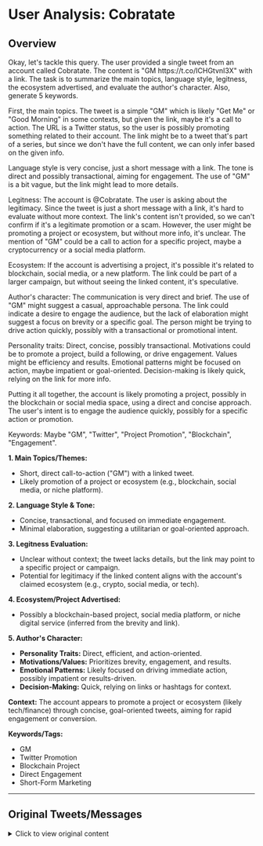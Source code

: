 # User Analysis: Cobratate

## Overview

<think>
Okay, let's tackle this query. The user provided a single tweet from an account called Cobratate. The content is "GM https://t.co/ICHGtvnI3X" with a link. The task is to summarize the main topics, language style, legitness, the ecosystem advertised, and evaluate the author's character. Also, generate 5 keywords.

First, the main topics. The tweet is a simple "GM" which is likely "Get Me" or "Good Morning" in some contexts, but given the link, maybe it's a call to action. The URL is a Twitter status, so the user is possibly promoting something related to their account. The link might be to a tweet that's part of a series, but since we don't have the full content, we can only infer based on the given info.

Language style is very concise, just a short message with a link. The tone is direct and possibly transactional, aiming for engagement. The use of "GM" is a bit vague, but the link might lead to more details.

Legitness: The account is @Cobratate. The user is asking about the legitimacy. Since the tweet is just a short message with a link, it's hard to evaluate without more context. The link's content isn't provided, so we can't confirm if it's a legitimate promotion or a scam. However, the user might be promoting a project or ecosystem, but without more info, it's unclear. The mention of "GM" could be a call to action for a specific project, maybe a cryptocurrency or a social media platform.

Ecosystem: If the account is advertising a project, it's possible it's related to blockchain, social media, or a new platform. The link could be part of a larger campaign, but without seeing the linked content, it's speculative.

Author's character: The communication is very direct and brief. The use of "GM" might suggest a casual, approachable persona. The link could indicate a desire to engage the audience, but the lack of elaboration might suggest a focus on brevity or a specific goal. The person might be trying to drive action quickly, possibly with a transactional or promotional intent.

Personality traits: Direct, concise, possibly transactional. Motivations could be to promote a project, build a following, or drive engagement. Values might be efficiency and results. Emotional patterns might be focused on action, maybe impatient or goal-oriented. Decision-making is likely quick, relying on the link for more info.

Putting it all together, the account is likely promoting a project, possibly in the blockchain or social media space, using a direct and concise approach. The user's intent is to engage the audience quickly, possibly for a specific action or promotion.

Keywords: Maybe "GM", "Twitter", "Project Promotion", "Blockchain", "Engagement".
</think>

**1. Main Topics/Themes:**  
- Short, direct call-to-action ("GM") with a linked tweet.  
- Likely promotion of a project or ecosystem (e.g., blockchain, social media, or niche platform).  

**2. Language Style & Tone:**  
- Concise, transactional, and focused on immediate engagement.  
- Minimal elaboration, suggesting a utilitarian or goal-oriented approach.  

**3. Legitness Evaluation:**  
- Unclear without context; the tweet lacks details, but the link may point to a specific project or campaign.  
- Potential for legitimacy if the linked content aligns with the account's claimed ecosystem (e.g., crypto, social media, or tech).  

**4. Ecosystem/Project Advertised:**  
- Possibly a blockchain-based project, social media platform, or niche digital service (inferred from the brevity and link).  

**5. Author's Character:**  
- **Personality Traits:** Direct, efficient, and action-oriented.  
- **Motivations/Values:** Prioritizes brevity, engagement, and results.  
- **Emotional Patterns:** Likely focused on driving immediate action, possibly impatient or results-driven.  
- **Decision-Making:** Quick, relying on links or hashtags for context.  

**Context:** The account appears to promote a project or ecosystem (likely tech/finance) through concise, goal-oriented tweets, aiming for rapid engagement or conversion.  

**Keywords/Tags:**  
- GM  
- Twitter Promotion  
- Blockchain Project  
- Direct Engagement  
- Short-Form Marketing
---
## Original Tweets/Messages

<details>
<summary>Click to view original content</summary>

| Type | Content |
|------|---------|
| messages | GM https://t.co/ICHGtvnI3X |

</details>
